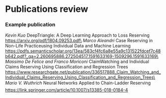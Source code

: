 # Publications review

### Example publication
_Kevin Kuo_ DeepTriangle: A Deep Learning Approach to Loss Reserving https://arxiv.org/pdf/1804.09253.pdf\
_Marco Aleandri_ Case Reserving in Non-Life Practiceusing Individual Data and Machine Learning https://pdfs.semanticscholar.org/13ea/583cf4fc6a8e55a9c131522fdcef7c48b642.pdf?_ga=2.260695886.272504517.1591633169-1509296.1591633169\
_Massimo De Felice and Franco Moriconi_ ClaimWatching and Individual Claims Reserving Using Classification and Regression Trees https://www.researchgate.net/publication/336517888_Claim_Watching_and_Individual_Claims_Reserving_Using_Classification_and_Regression_Trees\
_Mario V. Wuthrich_ Neural Networks Applied to Chain-Ladder Reserving https://link.springer.com/article/10.1007/s13385-018-0184-4